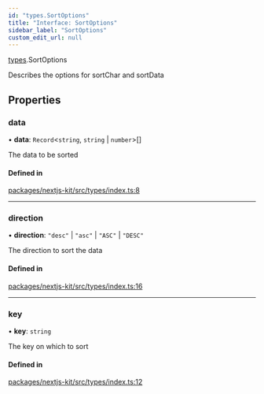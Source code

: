 ```yaml
---
id: "types.SortOptions"
title: "Interface: SortOptions"
sidebar_label: "SortOptions"
custom_edit_url: null
---
```


[types](../modules/types.md).SortOptions

Describes the options for sortChar and sortData

## Properties

### data

• **data**: `Record`<`string`, `string` \| `number`\>[]

The data to be sorted

#### Defined in

[packages/nextjs-kit/src/types/index.ts:8](https://github.com/CobyPear/decoupled-kit-js/blob/1d4dd35e/packages/nextjs-kit/src/types/index.ts#L8)

___

### direction

• **direction**: ``"desc"`` \| ``"asc"`` \| ``"ASC"`` \| ``"DESC"``

The direction to sort the data

#### Defined in

[packages/nextjs-kit/src/types/index.ts:16](https://github.com/CobyPear/decoupled-kit-js/blob/1d4dd35e/packages/nextjs-kit/src/types/index.ts#L16)

___

### key

• **key**: `string`

The key on which to sort

#### Defined in

[packages/nextjs-kit/src/types/index.ts:12](https://github.com/CobyPear/decoupled-kit-js/blob/1d4dd35e/packages/nextjs-kit/src/types/index.ts#L12)
